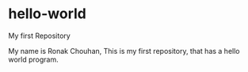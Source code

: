 # hello-world
My first Repository

My name is Ronak Chouhan, This is my first repository, that has a hello world program.
